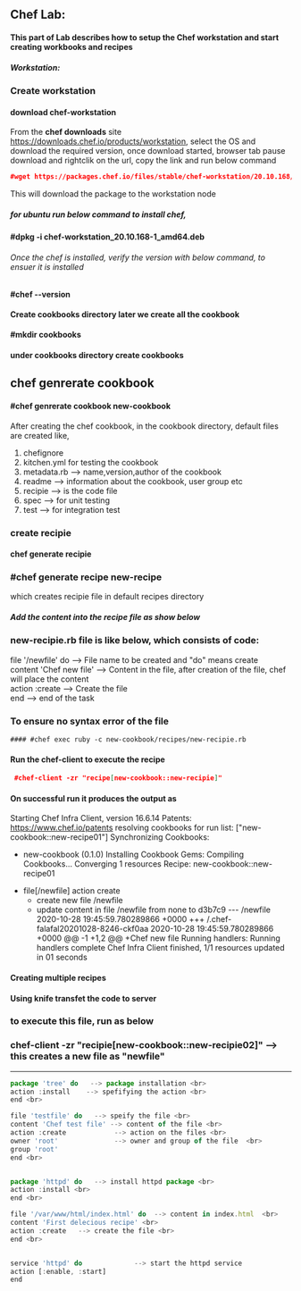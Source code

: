 ## Chef Lab:

#### **This part of Lab describes how to setup the Chef workstation and start creating workbooks and recipes**

##### Workstation:
### Create workstation
####  download  chef-workstation
From the **chef downloads** site https://downloads.chef.io/products/workstation, select the OS and download the required version,
once download started, browser tab pause download and rightclik on the url, copy the link and run below command
```json
#wget https://packages.chef.io/files/stable/chef-workstation/20.10.168/ubuntu/20.04/chef-workstation_20.10.168-1_amd64.deb
```
This will download the package to the workstation node
##### for ubuntu run below command to install chef, 
**#dpkg -i chef-workstation_20.10.168-1_amd64.deb**
###### Once the chef is installed, verify the version with below command, to ensuer it is installed
#### #chef --version

**Create cookbooks directory later we create  all the cookbook**
#### #mkdir cookbooks

#### under cookbooks directory create cookbooks
## chef genrerate cookbook <cookbook-name>
#### #chef genrerate cookbook new-cookbook
After creating the chef cookbook, in the cookbook directory,  default files are created like, <br>
1. chefignore  <br>
2. kitchen.yml for testing the cookbook <br>
3. metadata.rb     --> name,version,author of the cookbook <br>
4. readme          --> information about the cookbook, user group etc <br>
5. recipie         --> is the code file <br>
6. spec            --> for unit testing <br>
7. test            --> for integration test  <br>

### create recipie
#### chef generate recipie <recipie-name> <br>
### #chef generate recipe new-recipe <br>
which creates recipie file in default recipes directory <br>
##### Add the content into the recipe file  as show below <br>

### new-recipie.rb file is like below, which consists of code: <br>
file '/newfile' do             --> File name to be created and "do" means create <br>
content 'Chef new file'        --> Content in the file, after creation of the file, chef will place the content <br>
action :create                 --> Create the file <br>
end                            --> end of the task <br>

### To ensure no syntax error of the file 
```
#### #chef exec ruby -c new-cookbook/recipes/new-recipie.rb 

```
#### Run the chef-client to execute the recipe

```json
 #chef-client -zr "recipe[new-cookbook::new-recipie]"
```
#### On successful run it produces the output as 


Starting Chef Infra Client, version 16.6.14
Patents: https://www.chef.io/patents
resolving cookbooks for run list: ["new-cookbook::new-recipe01"]
Synchronizing Cookbooks:
  - new-cookbook (0.1.0)
Installing Cookbook Gems:
Compiling Cookbooks...
Converging 1 resources
Recipe: new-cookbook::new-recipe01
  * file[/newfile] action create
    - create new file /newfile
    - update content in file /newfile from none to d3b7c9
    --- /newfile   2020-10-28 19:45:59.780289866 +0000
    +++ /.chef-falafal20201028-8246-ckf0aa 2020-10-28 19:45:59.780289866 +0000
    @@ -1 +1,2 @@
    +Chef new file
Running handlers:
Running handlers complete
Chef Infra Client finished, 1/1 resources updated in 01 seconds

#### Creating multiple recipes
####	Using knife transfet the code to server

### to execute this file, run as below
### chef-client -zr "recipie[new-cookbook::new-recipie02]"  --> this creates a new file as "newfile"

---

```js
package 'tree' do   --> package installation <br>
action :install    --> spefifying the action <br>
end <br>

file 'testfile' do   --> speify the file <br>
content 'Chef test file' --> content of the file <br>
action :create            --> action on the files <br>
owner 'root'              --> owner and group of the file  <br>
group 'root'
end <br>


package 'httpd' do   --> install httpd package <br>
action :install <br>
end <br>

file '/var/www/html/index.html' do  --> content in index.html  <br>
content 'First delecious recipe' <br>
action :create   --> create the file <br>
end <br>


service 'httpd' do             --> start the httpd service
action [:enable, :start] 
end  
```
